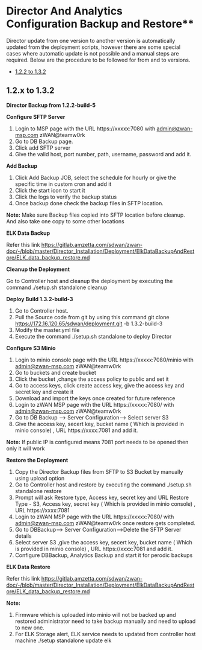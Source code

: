 # Director And Analytics Configuration Backup and Restore**
Director update from one version to another version is automatically updated from the deployment scripts, however there are some special cases where automatic update is not possible and a manual steps are required. 
Below are the procedure to be followed for from and to versions. 

 - [1.2.2 to 1.3.2](#12x-to-132)

## 1.2.x to 1.3.2

**Director Backup from 1.2.2-build-5**

**Configure SFTP Server**

1. Login to MSP page with the URL https://xxxxx:7080 with admin@zwan-msp.com
zWAN@teamw0rk
2. Go to DB Backup page.
3. Click add SFTP server
4. Give the valid host, port number, path, username, password and add it.

**Add Backup**

1. Click Add Backup JOB, select the schedule for hourly or give the specific time in custom cron and add it
2. Click the start icon to start it
3. Click the logs to verify the backup status
4. Once backup done check the backup files in SFTP location.

**Note:** Make sure Backup files copied into SFTP location before cleanup. And also take one copy to some other locations

**ELK Data Backup**

Refer this link https://gitlab.amzetta.com/sdwan/zwan-doc/-/blob/master/Director_Installation/Deployment/ElkDataBackupAndRestore/ELK_data_backup_restore.md

**Cleanup the Deployment**

Go to Controller host and cleanup the deployment by executing the command
./setup.sh standalone cleanup

**Deploy Build 1.3.2-build-3**
1. Go to Controller host.
2. Pull the Source code from git by using this command 
git clone https://172.16.120.65/sdwan/deployment.git -b 1.3.2-build-3 
3. Modify the master.yml file 
4. Execute the command ./setup.sh standalone to deploy Director

**Configure S3 Minio**
1. Login to minio console page with the URL https://xxxxx:7080/minio with admin@zwan-msp.com zWAN@teamw0rk
2. Go to buckets and create bucket
3. Click the bucket ,change the access policy to public and set it
4. Go to access keys, click create access key, give the access key and secret key and create it
5. Download and import the keys once created for future reference
6. Login to zWAN MSP page with the URL https://xxxxx:7080/ with admin@zwan-msp.com zWAN@teamw0rk
7. Go to DB Backup --> Server Configuration--> Select server S3
8. Give the access key, secert key, bucket name ( Which is provided in minio console) , URL https://xxxx:7081 and add it.

**Note:**
If public IP is configured means 7081 port needs to be opened then only it will work

**Restore the Deployment**
1. Copy the Director Backup files from SFTP to S3 Bucket by manually using upload option
2. Go to Controller host and restore by executing the command
./setup.sh standalone restore
3. Prompt will ask Restore type, Access key, secret key and URL
Restore Type - S3, Access key, secret key ( Which is provided in minio console) , URL https://xxxx:7081 
4. Login to zWAN MSP page with the URL https://xxxxx:7080/ with admin@zwan-msp.com zWAN@teamw0rk once restore gets completed.
5. Go to DBBackup--> Server Configuration-->Delete the SFTP Server details
6. Select server S3 ,give the access key, secert key, bucket name ( Which is provided in minio console) , URL https://xxxx:7081 and add it.
7. Configure DBBackup, Analytics Backup and start it for perodic backups

**ELK Data Restore**

Refer this link https://gitlab.amzetta.com/sdwan/zwan-doc/-/blob/master/Director_Installation/Deployment/ElkDataBackupAndRestore/ELK_data_backup_restore.md

**Note:**
1. Firmware which is uploaded into minio will not be backed up and restored
administrator need to take backup manually and need to upload to new one.
2. For ELK Storage alert, ELK service needs to updated from controller host machine
./setup standalone update elk






